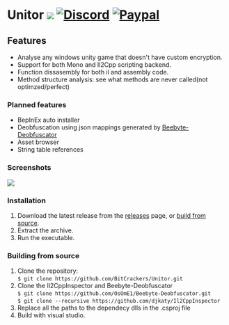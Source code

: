 # Unitor [![](https://img.shields.io/github/v/release/BitCrackers/Unitor?style=flat-square)](https://github.com/BitCrackers/Unitor/latest) [![Discord](https://img.shields.io/badge/Discord-Invite-7289DA.svg?logo=Discord&style=flat-square)](https://discord.gg/AUpXd3VUh8) [![Paypal](https://img.shields.io/badge/PayPal-Donate-Green.svg?logo=Paypal&style=flat-square)](https://www.paypal.com/donate/?hosted_button_id=TYMU92FD9D9UW)

## Features
* Analyse any windows unity game that doesn't have custom encryption.
* Support for both Mono and Il2Cpp scripting backend.
* Function dissasembly for both il and assembly code.
* Method structure analysis: see what methods are never called(not optimzed/perfect)

### Planned features
* BepInEx auto installer
* Deobfuscation using json mappings generated by [Beebyte-Deobfuscator](https://github.com/OsOmE1/Beebyte-Deobfuscator)
* Asset browser
* String table references

### Screenshots
![](https://i.imgur.com/k467Df7.png)

### Installation
1. Download the latest release from the [releases](https://github.com/BitCrackers/Unitor/releases/latest) page, or [build from source](#building-from-source).
2. Extract the archive.
3. Run the executable.


### Building from source
1. Clone the repository:  
   `$ git clone https://github.com/BitCrackers/Unitor.git`
2. Clone the Il2CppInspector and Beebyte-Deobfuscator  
   `$ git clone https://github.com/OsOmE1/Beebyte-Deobfuscator.git`  
   `$ git clone --recursive https://github.com/djkaty/Il2CppInspector`
3. Replace all the paths to the dependecy dlls in the .csproj file
4. Build with visual studio.
